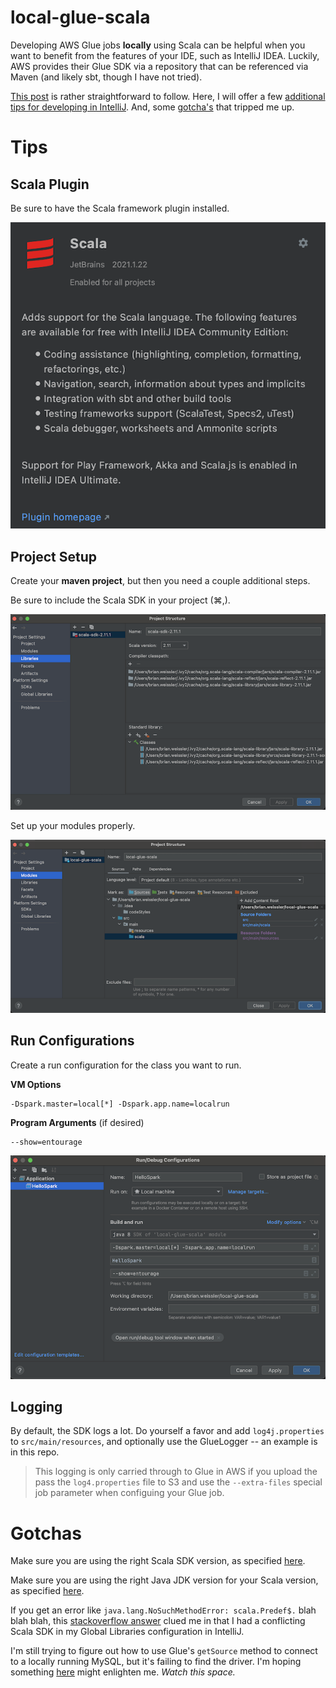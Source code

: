 # local-glue-scala

Developing AWS Glue jobs __locally__ using Scala can be helpful when you want to benefit from the features of your
IDE, such as IntelliJ IDEA.  Luckily, AWS provides their Glue SDK via a repository that can be referenced via Maven
(and likely sbt, though I have not tried).

[This post](https://docs.aws.amazon.com/glue/latest/dg/aws-glue-programming-etl-libraries.html#develop-local-scala) 
is rather straightforward to follow.  Here, I will offer a few [additional tips for developing in IntelliJ](#tips).  And,
some [gotcha's](#gotchas) that tripped me up.

# Tips

## Scala Plugin
Be sure to have the Scala framework plugin installed.

![Scala plugin](docs/images/scala-for-intellij.png)

## Project Setup
Create your __maven project__, but then you need a couple additional steps.

Be sure to include the Scala SDK in your project (⌘,).

![Scala SDK](docs/images/scala-sdk-intellij.png)

Set up your modules properly.

![Scala modules](docs/images/scala-module-intellij.png)

## Run Configurations
Create a run configuration for the class you want to run.

__VM Options__
```
-Dspark.master=local[*] -Dspark.app.name=localrun
```

__Program Arguments__ (if desired)
```
--show=entourage
```

![Run configuration](docs/images/run-config-intellij.png)

## Logging
By default, the SDK logs a lot.  Do yourself a favor and add `log4j.properties` to `src/main/resources`, and optionally
use the GlueLogger -- an example is in this repo.

> This logging is only carried through to Glue in AWS if you upload the pass the `log4.properties` file to S3 and use the
> `--extra-files` special job parameter when configuing your Glue job.

# Gotchas
Make sure you are using the right Scala SDK version, as specified [here](https://docs.aws.amazon.com/glue/latest/dg/aws-glue-programming-etl-libraries.html#develop-local-scala).

Make sure you are using the right Java JDK version for your Scala version, as specified [here](https://docs.scala-lang.org/overviews/jdk-compatibility/overview.html).

If you get an error like `java.lang.NoSuchMethodError: scala.Predef$.` blah blah blah, this [stackoverflow answer](https://stackoverflow.com/a/46521546) 
clued me in that I had a conflicting Scala SDK in my Global Libraries configuration in IntelliJ.

I'm still trying to figure out how to use Glue's `getSource` method to connect to a locally running MySQL, but it's failing
to find the driver.  I'm hoping something [here](https://docs.aws.amazon.com/glue/latest/dg/connection-defining.html#connection-properties-jdbc)
might enlighten me.  _Watch this space._
